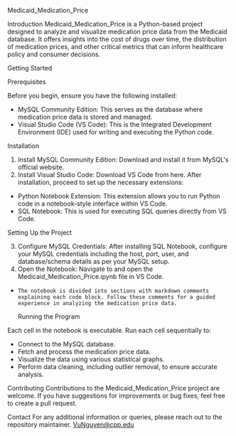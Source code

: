 Medicaid_Medication_Price

Introduction
Medicaid_Medication_Price is a Python-based project designed to analyze and visualize medication price data from the Medicaid database. It offers insights into the cost of drugs over time, the distribution of medication prices, and other critical metrics that can inform healthcare policy and consumer decisions.

Getting Started

  Prerequisites

  Before you begin, ensure you have the following installed:
-	MySQL Community Edition: This serves as the database where medication price data is stored and managed.
-	Visual Studio Code (VS Code): This is the Integrated Development Environment (IDE) used for writing and executing the Python code.

  Installation

1.	Install MySQL Community Edition: Download and install it from MySQL's official website.
2.	Install Visual Studio Code: Download VS Code from here. After installation, proceed to set up the necessary extensions:
-	Python Notebook Extension: This extension allows you to run Python code in a notebook-style interface within VS Code.
-	SQL Notebook: This is used for executing SQL queries directly from VS Code.

  Setting Up the Project

3.	Configure MySQL Credentials: After installing SQL Notebook, configure your MySQL credentials including the host, port, user, and database/schema details as per your MySQL setup.
4.	Open the Notebook: Navigate to and open the Medicaid_Medication_Price.ipynb file in VS Code.
-	  The notebook is divided into sections with markdown comments explaining each code block. Follow these comments for a guided experience in analyzing the medication price data.

  Running the Program
  
Each cell in the notebook is executable. Run each cell sequentially to:
-	Connect to the MySQL database.
-	Fetch and process the medication price data.
-	Visualize the data using various statistical graphs.
-	Perform data cleaning, including outlier removal, to ensure accurate analysis.

Contributing
  Contributions to the Medicaid_Medication_Price project are welcome. If you have suggestions for improvements or bug fixes, feel free to create a pull request.


Contact
  For any additional information or queries, please reach out to the repository maintainer.
  VuNguyen@cpp.edu
